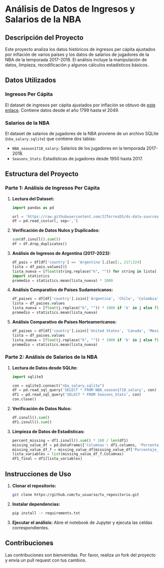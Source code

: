 # Análisis de Datos de Ingresos y Salarios de la NBA

## Descripción del Proyecto
Este proyecto analiza los datos históricos de ingresos per cápita ajustados por inflación de varios países y los datos de salarios de jugadores de la NBA de la temporada 2017-2018. El análisis incluye la manipulación de datos, limpieza, recodificación y algunos cálculos estadísticos básicos.

## Datos Utilizados

### Ingresos Per Cápita
El dataset de ingresos per cápita ajustados por inflación se obtuvo de [este enlace](https://raw.githubusercontent.com/JJTorresDS/ds-data-sources/main/income_per_person_gdppercapita_ppp_inflation_adjusted.csv). Contiene datos desde el año 1799 hasta el 2049.

### Salarios de la NBA
El dataset de salarios de jugadores de la NBA proviene de un archivo SQLite (`nba_salary.sqlite`) que contiene dos tablas:
- `NBA_season1718_salary`: Salarios de los jugadores en la temporada 2017-2018.
- `Seasons_Stats`: Estadísticas de jugadores desde 1950 hasta 2017.

## Estructura del Proyecto

### Parte 1: Análisis de Ingresos Per Cápita

1. **Lectura del Dataset:**
    ```python
    import pandas as pd

    url = 'https://raw.githubusercontent.com/JJTorresDS/ds-data-sources/main/income_per_person_gdppercapita_ppp_inflation_adjusted.csv'
    df = pd.read_csv(url, sep=',')
    ```

2. **Verificación de Datos Nulos y Duplicados:**
    ```python
    sum(df.isnull().sum())
    df = df.drop_duplicates()
    ```

3. **Análisis de Ingresos de Argentina (2017-2023):**
    ```python
    df_pais = df[df['country'] == 'Argentina'].iloc[:, 217:224]
    lista = df_pais.values[0]
    lista_nueva = [float(string.replace("k", "")) for string in lista]
    import statistics
    promedio = statistics.mean(lista_nueva) * 1000
    ```

4. **Análisis Comparativo de Países Sudamericanos:**
    ```python
    df_paises = df[df['country'].isin(['Argentina', 'Chile', 'Colombia', 'Bolivia', 'Peru', 'Brasil', 'Uruguay', 'Venezuela', 'Paraguay', 'Ecuador'])].iloc[:, 217:224]
    lista = df_paises.values
    lista_nueva = [float(j.replace("k", "")) * 1000 if 'k' in j else float(j) for string in lista for j in string]
    promedio = statistics.mean(lista_nueva)
    ```

5. **Análisis Comparativo de Países Norteamericanos:**
    ```python
    df_paises = df[df['country'].isin(['United States', 'Canada', 'Mexico', 'Costa Rica', 'Nicaragua'])].iloc[:, 217:224]
    lista = df_paises.values
    lista_nueva = [float(j.replace("k", "")) * 1000 if 'k' in j else float(j) for string in lista for j in string]
    promedio = statistics.mean(lista_nueva)
    ```

### Parte 2: Análisis de Salarios de la NBA

1. **Lectura de Datos desde SQLite:**
    ```python
    import sqlite3

    con = sqlite3.connect("nba_salary.sqlite")
    df = pd.read_sql_query('SELECT * FROM NBA_season1718_salary', con)
    df1 = pd.read_sql_query('SELECT * FROM Seasons_Stats', con)
    con.close()
    ```

2. **Verificación de Datos Nulos:**
    ```python
    df.isnull().sum()
    df1.isnull().sum()
    ```

3. **Limpieza de Datos de Estadísticas:**
    ```python
    percent_missing = df1.isnull().sum() * 100 / len(df1)
    missing_value_df = pd.DataFrame({'Columnas': df1.columns, 'Porcentaje_Missing': percent_missing})
    missing_value_df_f = missing_value_df[missing_value_df['Porcentaje_Missing'] <= 50]
    lista_variables = list(missing_value_df_f.Columnas)
    df1_final = df1[lista_variables]
    ```

## Instrucciones de Uso

1. **Clonar el repositorio:**
    ```bash
    git clone https://github.com/tu_usuario/tu_repositorio.git
    ```

2. **Instalar dependencias:**
    ```bash
    pip install -r requirements.txt
    ```

3. **Ejecutar el análisis:**
    Abre el notebook de Jupyter y ejecuta las celdas correspondientes.

## Contribuciones
Las contribuciones son bienvenidas. Por favor, realiza un fork del proyecto y envía un pull request con tus cambios.

